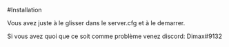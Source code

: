 #Installation

Vous avez juste à le glisser dans le server.cfg et à le demarrer. 


Si vous avez quoi que ce soit comme problème venez discord: Dimax#9132 
